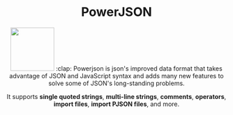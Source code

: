 <div align='center'>
<h1>PowerJSON</h1>
<img src='https://powerjson.github.io/PowerJSON-Website-CN/logo-noopa.jpeg' height='100px'>
:clap: Powerjson is json's improved data format that takes advantage of JSON and JavaScript syntax and adds many new features to solve some of JSON's long-standing problems.

It supports **single quoted strings**, **multi-line strings**, **comments**, **operators**, **import files**, **import PJSON files**, and more.
</div>
